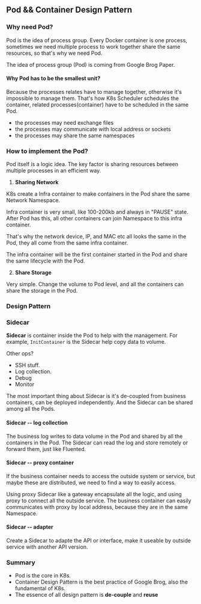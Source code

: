 ## Pod && Container Design Pattern

### Why need Pod?

Pod is the idea of process group. Every Docker container is one process, sometimes we need multiple process to work together share the same resources, so that's why we need Pod.

The idea of process group (Pod) is coming from Google Brog Paper. 

#### Why Pod has to be the smallest unit?

Because the processes relates have to manage together, otherwise it's impossible to manage them. That's how K8s Scheduler schedules the container, related processes(container) have to be scheduled in the same Pod. 

* the processes may need exchange files
* the processes may communicate with local address or sockets
* the processes may share the same namespaces

### How to implement the Pod?

Pod itself is a logic idea. The key factor is sharing resources between multiple processes in an efficient way.

1. **Sharing Network** 

K8s create a Infra container to make containers in the Pod share the same Network Namespace.

Infra container is very small, like 100-200kb and always in "PAUSE" state. After Pod has this, all other containers can join Namespace to this infra container.

That's why the network device, IP, and MAC etc all looks the same in the Pod, they all come from the same infra container. 

The infra container will be the first container started in the Pod and share the same lifecycle with the Pod.

2. **Share Storage**

Very simple. Change the volume to Pod level, and all the containers can share the storage in the Pod. 



### Design Pattern

### Sidecar

**Sidecar** is container inside the Pod to help with the management. For example, `InitContainer` is the Sidecar help copy data to volume. 

Other ops?

* SSH stuff. 
* Log collection. 
* Debug
* Monitor

The most important thing about Sidecar is it's de-coupled from business containers, can be deployed independently. And the Sidecar can be shared among all the Pods.

#### Sidecar -- log collection

The business log writes to data volume in the Pod and shared by all the containers in the Pod. The Sidecar can read the log and store remotely or forward them, just like Fluented.

#### Sidecar -- proxy container

If the business container needs to  access the outside system or service, but maybe these are distributed, we need to find a way to easily access.

Using proxy Sidecar like a gateway encapsulate all the logic, and using proxy to connect all the outside service. The business container can easily communicates with proxy by local address, because they are in the same Namespace.

#### Sidecar -- adapter 

Create a Sidecar to adapte the API or interface, make it useable by outside service with another API version.

### Summary

* Pod is the core in K8s.
* Container Design Pattern is the best practice of Google Brog,  also the fundamental of K8s.
* The essence of all design pattern is **de-couple** and **reuse** 



